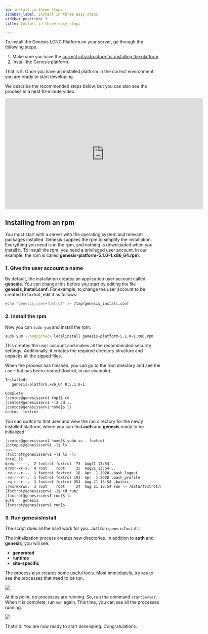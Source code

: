 ```yaml
---
id: install-in-three-steps
sidebar_label: Install in three easy steps
sidebar_position: 3
title: Install in three easy steps

---
```

To install the Genesis LCNC Platform on your server, go through the following steps.

1. Make sure you have the [correct infrastructure for installing the platform](/creating-applications/getting-ready-to-develop/running-applications/requirements/).
2. Install the Genesis platform.

That is it. Once you have an installed platform in the correct environment, you are ready to start developing.

We describe the recommended steps below, but you can also see the process in a neat 10-minute video.

<iframe src="https://player.vimeo.com/video/590505594?h=5a99336928" width="640" height="360" frameBorder="0" allow="autoplay; fullscreen; picture-in-picture" allowFullScreen></iframe>

## Installing from an rpm

You must start with a server with the operating system and relevant packages installed. Genesis supplies the rpm to simplify the installation. Everything you need is in the rpm, and nothing is downloaded when you install it.
To install the rpm, you need a privileged user account.
In our example, the rpm is called **genesis-platform-5.1.0-1.x86_64.rpm**.

### 1. Give the user account a name

By default, the installation creates an application user account called **genesis**. You can change this before you start by editing the file **genesis_install.conf**. For example, to change the user account to be created to foxtrot, edit it as follows:

```bash
echo "genesis_user=foxtrot" >> /tmp/genesis_install.conf
```

### 2. Install the rpm

Now you can `sudo yum` and install the rpm.

```bash
sudo yum --nogpgcheck localinstall genesis-platform-5.1.0-1.x86.rpm
```

This creates the user account and makes all the recommended security settings. Additionally, it creates the required directory structure and unpacks all the zipped files.

When the process has finished, you can go to the root directory and see the user that has been created (foxtrot, in our example).

```bash
Installed:
   genesis-platform.x86_64 0:5.1.0-1

Complete!
[centos@genesisserv1 tmp]$ cd
[centos@genesisserv1 ~]$ cd ..
[centos@genesisserv1 home]$ ls
centos  foxtrot
```


You can switch to that user and view the run directory for the newly installed platform, where you can find **auth** and **genesis** ready to be initialized.

```bash
[centos@genesisserv1 home]$ sudo su - foxtrot
[octopus@genesisserv1 ~]$ ls
run
[foxtrot@genesisserv1 ~]$ ls -ls
total 12
drwx------.  2 foxtrot foxtrot  73  Aug21 13:54 .
drwxr-xr-x.  4 root    root     35  Aug21 13:54 ..
-rw-r--r--.  1 foxtrot foxtrot  18  Apr  1 2020 .bash_logout
-rw-r--r--.  1 foxtrot foxtrot 193  Apr  1 2020 .bash_profile
-rw-r--r--.  1 foxtrot foxtrot 351  Aug 21 13:54 .bashrc
lrwxrwxrwx.  1 root    root     34  Aug 21 13:54 run -> /data/foxtrot/server/20210821/run/
[foxtrot@genesisserv1 ~]$ cd run/
[foxtrot@genesisserv1 run]$ ls
auth    genesis
[foxtrot@genesisserv1 run]$
```


### 3. Run genesisInstall

The script does all the hard work for you. Just run `genesisInstall`.

The initialization process creates new directories. In addition to **auth** and **genesis**, you will see:
* **generated**
* **runtime**
* **site-specific**

The process also creates some useful tools. Most immediately, try `mon` to see the processes that need to be run.

![](/img/joseph5-mon.png)

At this point, no processes are running. So, run the command `startServer`. When it is complete, run `mon` again. This time, you can see all the processes running.

![](/img/mon-processes-running.png)

That’s it. You are now ready to start developing. Congratulations.